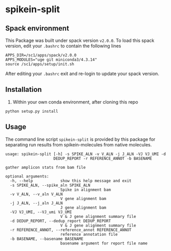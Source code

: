 # spikein-split 

## Spack environment
This Package was built under spack version `v2.0.0`.
To load this spack version, edit your `.bashrc` to contain the following lines

```
APPS_DIR=/sc1/apps/spack/v2.0.0
APPS_MODULES="uge git miniconda3/4.3.14"
source /sc1/apps/setup/init.sh
```

After editing your `.bashrc` exit and re-login to update your spack version.

## Installation
1) Within your own conda environment, after cloning this repo
```
python setup.py install
```

## Usage
The command line script `spikein-split` is provided by this package for separating run results from spikein-molecules from
native molecules.

```
usage: spikein-split [-h] -s SPIKE_ALN -v V_ALN -j J_ALN -VJ VJ_UMI -d
                     DEDUP_REPORT -r REFERENCE_ANNOT -b BASENAME

gather amplicon stats from bam file

optional arguments:
  -h, --help            show this help message and exit
  -s SPIKE_ALN, --spike_aln SPIKE_ALN
                        Spike in alignment bam
  -v V_ALN, --v_aln V_ALN
                        V gene alignment bam
  -j J_ALN, --j_aln J_ALN
                        J gene alignment bam
  -VJ VJ_UMI, --VJ_umi VJ_UMI
                        V & J gene alignment summary file
  -d DEDUP_REPORT, --dedup_report DEDUP_REPORT
                        V & J gene alignment summary file
  -r REFERENCE_ANNOT, --reference_annot REFERENCE_ANNOT
                        reference annotation file
  -b BASENAME, --basename BASENAME
                        basename argument for report file name

```



